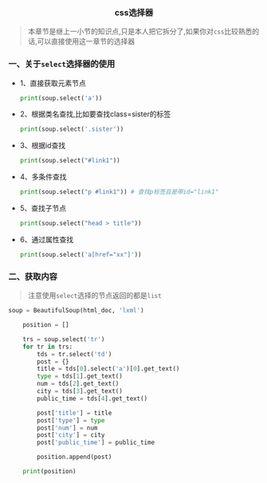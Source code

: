 ### <center>css选择器</center>

> 本章节是继上一小节的知识点,只是本人把它拆分了,如果你对`css`比较熟悉的话,可以直接使用这一章节的选择器

### 一、关于`select`选择器的使用

* 1、直接获取元素节点

  ```py
  print(soup.select('a'))
  ```

* 2、根据类名查找,比如要查找class=sister的标签

  ```py
  print(soup.select('.sister'))
  ```

* 3、根据id查找

  ```py
  print(soup.select("#link1"))
  ```

* 4、多条件查找

  ```py
  print(soup.select("p #link1")) # 查找p标签且是带id="link1"
  ```

* 5、查找子节点

  ```py
  print(soup.select("head > title"))
  ```

* 6、通过属性查找

  ```py
  print(soup.select('a[href="xx"]'))
  ```

### 二、获取内容

> 注意使用`select`选择的节点返回的都是`list`

```py
soup = BeautifulSoup(html_doc, 'lxml')

    position = []

    trs = soup.select('tr')
    for tr in trs:
        tds = tr.select('td')
        post = {}
        title = tds[0].select('a')[0].get_text()
        type = tds[1].get_text()
        num = tds[2].get_text()
        city = tds[3].get_text()
        public_time = tds[4].get_text()

        post['title'] = title
        post['type'] = type
        post['num'] = num
        post['city'] = city
        post['public_time'] = public_time

        position.append(post)

    print(position)
```